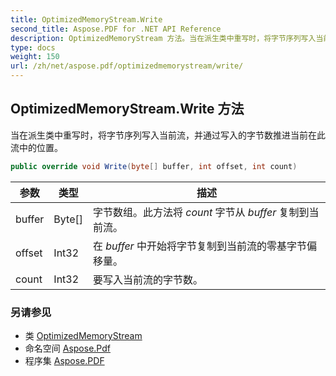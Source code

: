 ```yaml
---
title: OptimizedMemoryStream.Write
second_title: Aspose.PDF for .NET API Reference
description: OptimizedMemoryStream 方法。当在派生类中重写时，将字节序列写入当前流，并通过写入的字节数推进当前在此流中的位置。
type: docs
weight: 150
url: /zh/net/aspose.pdf/optimizedmemorystream/write/
---
```

## OptimizedMemoryStream.Write 方法

当在派生类中重写时，将字节序列写入当前流，并通过写入的字节数推进当前在此流中的位置。

```csharp
public override void Write(byte[] buffer, int offset, int count)
```

| 参数 | 类型 | 描述 |
| --- | --- | --- |
| buffer | Byte[] | 字节数组。此方法将 *count* 字节从 *buffer* 复制到当前流。 |
| offset | Int32 | 在 *buffer* 中开始将字节复制到当前流的零基字节偏移量。 |
| count | Int32 | 要写入当前流的字节数。 |

### 另请参见

* 类 [OptimizedMemoryStream](../)
* 命名空间 [Aspose.Pdf](../../../aspose.pdf/)
* 程序集 [Aspose.PDF](../../../)